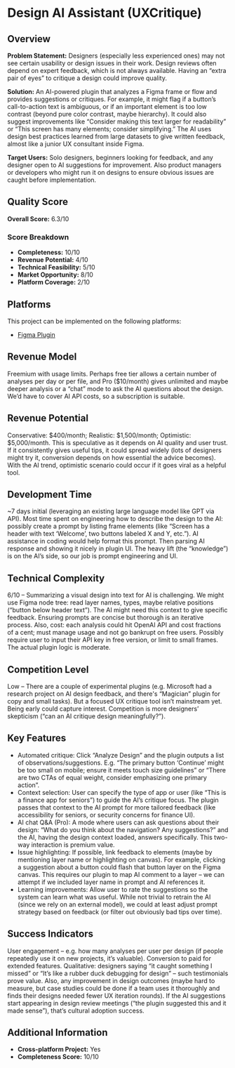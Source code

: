 # Design AI Assistant (UXCritique)

## Overview
**Problem Statement:** Designers (especially less experienced ones) may not see certain usability or design issues in their work. Design reviews often depend on expert feedback, which is not always available. Having an “extra pair of eyes” to critique a design could improve quality.

**Solution:** An AI-powered plugin that analyzes a Figma frame or flow and provides suggestions or critiques. For example, it might flag if a button’s call-to-action text is ambiguous, or if an important element is too low contrast (beyond pure color contrast, maybe hierarchy). It could also suggest improvements like “Consider making this text larger for readability” or “This screen has many elements; consider simplifying.” The AI uses design best practices learned from large datasets to give written feedback, almost like a junior UX consultant inside Figma.

**Target Users:** Solo designers, beginners looking for feedback, and any designer open to AI suggestions for improvement. Also product managers or developers who might run it on designs to ensure obvious issues are caught before implementation.

## Quality Score
**Overall Score:** 6.3/10

### Score Breakdown
- **Completeness:** 10/10
- **Revenue Potential:** 4/10
- **Technical Feasibility:** 5/10
- **Market Opportunity:** 8/10
- **Platform Coverage:** 2/10

## Platforms
This project can be implemented on the following platforms:
- [Figma Plugin](./platforms/figma-plugin/)

## Revenue Model
Freemium with usage limits. Perhaps free tier allows a certain number of analyses per day or per file, and Pro ($10/month) gives unlimited and maybe deeper analysis or a “chat” mode to ask the AI questions about the design. We’d have to cover AI API costs, so a subscription is suitable.

## Revenue Potential
Conservative: $400/month; Realistic: $1,500/month; Optimistic: $5,000/month. This is speculative as it depends on AI quality and user trust. If it consistently gives useful tips, it could spread widely (lots of designers might try it, conversion depends on how essential the advice becomes). With the AI trend, optimistic scenario could occur if it goes viral as a helpful tool.

## Development Time
~7 days initial (leveraging an existing large language model like GPT via API). Most time spent on engineering how to describe the design to the AI: possibly create a prompt by listing frame elements (like “Screen has a header with text ‘Welcome’, two buttons labeled X and Y, etc.”). AI assistance in coding would help format this prompt. Then parsing AI response and showing it nicely in plugin UI. The heavy lift (the “knowledge”) is on the AI’s side, so our job is prompt engineering and UI.

## Technical Complexity
6/10 – Summarizing a visual design into text for AI is challenging. We might use Figma node tree: read layer names, types, maybe relative positions (“button below header text”). The AI might need this context to give specific feedback. Ensuring prompts are concise but thorough is an iterative process. Also, cost: each analysis could hit OpenAI API and cost fractions of a cent; must manage usage and not go bankrupt on free users. Possibly require user to input their API key in free version, or limit to small frames. The actual plugin logic is moderate.

## Competition Level
Low – There are a couple of experimental plugins (e.g. Microsoft had a research project on AI design feedback, and there's “Magician” plugin for copy and small tasks). But a focused UX critique tool isn’t mainstream yet. Being early could capture interest. Competition is more designers’ skepticism (“can an AI critique design meaningfully?”).

## Key Features
- Automated critique: Click “Analyze Design” and the plugin outputs a list of observations/suggestions. E.g. “The primary button ‘Continue’ might be too small on mobile; ensure it meets touch size guidelines” or “There are two CTAs of equal weight, consider emphasizing one primary action”.
- Context selection: User can specify the type of app or user (like “This is a finance app for seniors”) to guide the AI’s critique focus. The plugin passes that context to the AI prompt for more tailored feedback (like accessibility for seniors, or security concerns for finance UI).
- AI chat Q&A (Pro): A mode where users can ask questions about their design: “What do you think about the navigation? Any suggestions?” and the AI, having the design context loaded, answers specifically. This two-way interaction is premium value.
- Issue highlighting: If possible, link feedback to elements (maybe by mentioning layer name or highlighting on canvas). For example, clicking a suggestion about a button could flash that button layer on the Figma canvas. This requires our plugin to map AI comment to a layer – we can attempt if we included layer name in prompt and AI references it.
- Learning improvements: Allow user to rate the suggestions so the system can learn what was useful. While not trivial to retrain the AI (since we rely on an external model), we could at least adjust prompt strategy based on feedback (or filter out obviously bad tips over time).

## Success Indicators
User engagement – e.g. how many analyses per user per design (if people repeatedly use it on new projects, it’s valuable). Conversion to paid for extended features. Qualitative: designers saying “it caught something I missed” or “It’s like a rubber duck debugging for design” – such testimonials prove value. Also, any improvement in design outcomes (maybe hard to measure, but case studies could be done if a team uses it thoroughly and finds their designs needed fewer UX iteration rounds). If the AI suggestions start appearing in design review meetings (“the plugin suggested this and it made sense”), that’s cultural adoption success.

## Additional Information
- **Cross-platform Project:** Yes
- **Completeness Score:** 10/10

